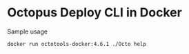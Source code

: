# Octopus Deploy CLI in Docker

Sample usage

```bash
docker run octotools-docker:4.6.1 ./Octo help
```